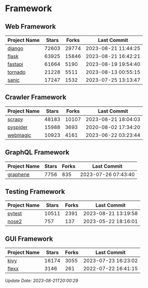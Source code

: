 # Framework

## Web Framework
| Project Name | Stars | Forks | Last Commit |
| ------------ | ----- | ----- | ----------- |
| [django](https://github.com/django/django) | 72603 | 29774 | 2023-08-21 11:44:25 |
| [flask](https://github.com/pallets/flask) | 63925 | 15846 | 2023-08-21 16:42:21 |
| [fastapi](https://github.com/tiangolo/fastapi) | 61664 | 5190 | 2023-08-19 19:54:40 |
| [tornado](https://github.com/tornadoweb/tornado) | 21228 | 5511 | 2023-08-13 00:55:15 |
| [sanic](https://github.com/sanic-org/sanic) | 17247 | 1532 | 2023-07-25 13:13:47 |

## Crawler Framework
| Project Name | Stars | Forks | Last Commit |
| ------------ | ----- | ----- | ----------- |
| [scrapy](https://github.com/scrapy/scrapy) | 48183 | 10107 | 2023-08-21 18:04:03 |
| [pyspider](https://github.com/binux/pyspider) | 15988 | 3693 | 2020-08-02 17:34:20 |
| [webmagic](https://github.com/code4craft/webmagic) | 10923 | 4161 | 2023-06-22 03:23:44 |

## GraphQL Framework
| Project Name | Stars | Forks | Last Commit |
| ------------ | ----- | ----- | ----------- |
| [graphene](https://github.com/graphql-python/graphene) | 7756 | 835 | 2023-07-26 07:43:40 |

## Testing Framework
| Project Name | Stars | Forks | Last Commit |
| ------------ | ----- | ----- | ----------- |
| [pytest](https://github.com/pytest-dev/pytest) | 10511 | 2391 | 2023-08-21 13:19:58 |
| [nose2](https://github.com/nose-devs/nose2) | 757 | 137 | 2023-05-22 18:16:01 |

## GUI Framework
| Project Name | Stars | Forks | Last Commit |
| ------------ | ----- | ----- | ----------- |
| [kivy](https://github.com/kivy/kivy) | 16174 | 3055 | 2023-07-23 16:23:02 |
| [flexx](https://github.com/flexxui/flexx) | 3146 | 261 | 2022-07-22 16:41:15 |

*Update Date: 2023-08-21T20:00:29*